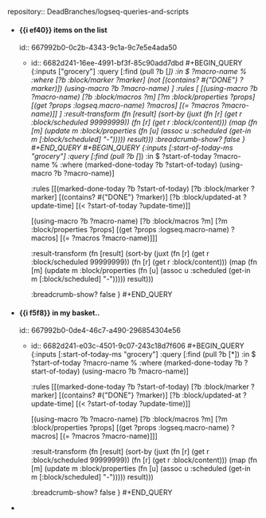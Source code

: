 repository:: DeadBranches/logseq-queries-and-scripts

- #### {{i ef40}} items on the list
  id:: 667992b0-0c2b-4343-9c1a-9c7e5e4ada50
	- id:: 6682d241-16ee-4991-bf3f-85c90add7dbd
	  #+BEGIN_QUERY
	  {:inputs ["grocery"]
	   :query
	   [:find (pull ?b [*])
	    :in $ ?macro-name %
	    :where
	    [?b :block/marker ?marker]
	    (not [(contains? #{"DONE"} ?marker)])
	    (using-macro ?b ?macro-name)
	   ]
	  :rules [
	          [(using-macro ?b ?macro-name)
	           [?b :block/macros ?m]
	           [?m :block/properties ?props]
	           [(get ?props :logseq.macro-name) ?macros]
	           [(= ?macros ?macro-name)]]
	  ]
	   :result-transform
	   (fn [result]
	     (sort-by 
	      (juxt
	       (fn [r] (get r :block/scheduled 99999999)) 
	       (fn [r] (get r :block/content))) 
	      (map 
	       (fn [m] 
	         (update 
	          m :block/properties 
	          (fn [u] 
	            (assoc 
	             u :scheduled (get-in m [:block/scheduled] "-")))))
	       result))) 
	   :breadcrumb-show? false
	    }
	  #+END_QUERY
	  #+BEGIN_QUERY
	  {:inputs [:start-of-today-ms "grocery"]
	   :query
	   [:find (pull ?b [*])
	    :in $ ?start-of-today ?macro-name %
	    :where
	    (marked-done-today ?b ?start-of-today)
	    (using-macro ?b ?macro-name)]
	   
	   :rules 
	   [[(marked-done-today ?b ?start-of-today)
	     [?b :block/marker ?marker]
	     [(contains? #{"DONE"} ?marker)]
	     [?b :block/updated-at ?update-time]
	     [(< ?start-of-today ?update-time)]]
	  
	    [(using-macro ?b ?macro-name)
	     [?b :block/macros ?m]
	     [?m :block/properties ?props]
	     [(get ?props :logseq.macro-name) ?macros]
	     [(= ?macros ?macro-name)]]]
	  
	   :result-transform 
	   (fn [result]
	     (sort-by
	      (juxt
	       (fn [r] (get r :block/scheduled 99999999))
	       (fn [r] (get r :block/content)))
	      (map (fn [m]
	             (update m :block/properties (fn [u] (assoc u
	                                    :scheduled (get-in m [:block/scheduled] "-"))))) result)))
	  
	   :breadcrumb-show? false
	  }
	  #+END_QUERY
- #### {{i f5f8}} in my basket..
  id:: 667992b0-0de4-46c7-a490-296854304e56
	- id:: 6682d241-e03c-4501-9c07-243c18d7f606
	  #+BEGIN_QUERY
	  {:inputs [:start-of-today-ms "grocery"]
	   :query
	   [:find (pull ?b [*])
	    :in $ ?start-of-today ?macro-name %
	    :where
	    (marked-done-today ?b ?start-of-today)
	    (using-macro ?b ?macro-name)]
	   
	   :rules 
	   [[(marked-done-today ?b ?start-of-today)
	     [?b :block/marker ?marker]
	     [(contains? #{"DONE"} ?marker)]
	     [?b :block/updated-at ?update-time]
	     [(< ?start-of-today ?update-time)]]
	  
	    [(using-macro ?b ?macro-name)
	     [?b :block/macros ?m]
	     [?m :block/properties ?props]
	     [(get ?props :logseq.macro-name) ?macros]
	     [(= ?macros ?macro-name)]]]
	  
	   :result-transform 
	   (fn [result]
	     (sort-by
	      (juxt
	       (fn [r] (get r :block/scheduled 99999999))
	       (fn [r] (get r :block/content)))
	      (map (fn [m]
	             (update m :block/properties (fn [u] (assoc u
	                                    :scheduled (get-in m [:block/scheduled] "-"))))) result)))
	  
	   :breadcrumb-show? false
	  }
	  #+END_QUERY
-
